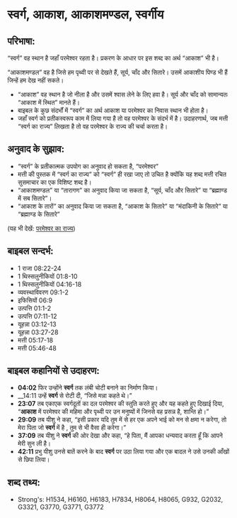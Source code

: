# स्वर्ग, आकाश, आकाशमण्डल, स्वर्गीय #

## परिभाषा: ##

“स्वर्ग” वह स्थान है जहाँ परमेश्वर रहता है। प्रकरण के आधार पर इस शब्द का अर्थ “आकाश” भी है।

“आकाशमण्डल” वह है जिसे हम पृथ्वी पर से देखते हैं, सूर्य, चाँद और सितारे। उसमें आकाशीय पिण्ड भी हैं जिन्हें हम देख नहीं सकते।

* “आकाश” वह स्थान है जो नीला है और उसमें श्वास लेने के लिए हवा है। सूर्य और चाँद को सामान्यतः “आकाश में स्थित” मानते हैं।
* बाइबल के कुछ संदर्भों में “स्वर्ग” का अर्थ आकाश या परमेश्वर का निवास स्थान भी होता है।
* जहाँ स्वर्ग को प्रतीकस्वरूप काम में लिया गया है तो वह परमेश्वर के संदर्भ में है। उदाहरणार्थ, जब मत्ती “स्वर्ग का राज्य” लिखता है तो वह परमेश्वर के राज्य की चर्चा करता है।

## अनुवाद के सुझाव: ##

* “स्वर्ग” के प्रतीकात्मक उपयोग का अनुवाद हो सकता है, “परमेश्वर”
* मत्ती की पुस्तक में “स्वर्ग का राज्य” को “स्वर्ग” ही रखा जाए तो उचित है क्योंकि यह शब्द मत्ती रचित सुसमाचार का एक विशिष्ट शब्द है।
* “आकाशमण्डल” या “तारागण” का अनुवाद किया जा सकता है, “सूर्य, चाँद और सितारे” या “ब्रह्माण्ड में सब सितारे”।
* “आकाश के तारों” का अनुवाद किया जा सकता है, “आकाश के सितारे” या “मंदाकिनी के सितारे” या “ब्रह्माण्ड के सितारे”

(यह भी देखें: [परमेश्वर का राज्य](../kingdomofgod.md))

## बाइबल सन्दर्भ: ##

* 1 राजा 08:22-24
* 1 थिस्सलुनीकियों 01:8-10
* 1 थिस्सलुनीकियों 04:16-18
* व्यवस्थाविवरण 09:1-2
* इफिसियों 06:9
* उत्पत्ति 01:1-2
* उत्पत्ति 07:11-12
* यूहन्ना 03:12-13
* यूहन्ना 03:27-28
* मत्ती 05:17-18
* मत्ती 05:46-48

## बाइबल कहानियों से उदाहरण: ##

* __04:02__  फिर उन्होंने __स्वर्ग__ तक लंबी चोटी बनाने का निर्माण किया।
* __14:11 उन्हें __स्वर्ग__ से रोटी दी, “जिसे मन्ना कहते थे।” 
* __23:07__ तब एकाएक स्वर्गदूतों का दल परमेश्वर की स्तुति करते हुए और यह कहते हुए दिखाई दिया, “__आकाश__ में परमेश्वर की महिमा और पृथ्वी पर उन मनुष्यों में जिनसे वह प्रसन्न है, शान्ति हो।”
* __29:09__ तब यीशु ने कहा, “इसी प्रकार यदि तुम में से हर एक अपने भाई को मन से क्षमा न करेगा, तो मेरा पिता जो __स्वर्ग__ में है , तुम से भी वैसा ही करेगा।”
* __37:09__ तब यीशु ने __स्वर्ग__ की ओर देखा और कहा, “हे पिता, मैं आपका धन्यवाद करता हूँ कि आपने मेरी सुन ली है।
* __42:11__ प्रभु यीशु उनसे बातें करने के बाद __स्वर्ग__ पर उठा लिया गया और एक बादल ने उसे उनकी आँखों से छिपा लिया।

## शब्द तथ्य: ##

* Strong's: H1534, H6160, H6183, H7834, H8064, H8065, G932, G2032, G3321, G3770, G3771, G3772
